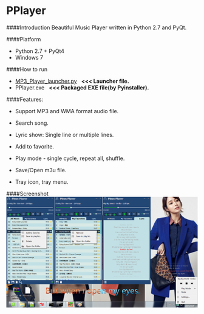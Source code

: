# PPlayer
####Introduction
Beautiful Music Player written in Python 2.7 and PyQt.

####Platform
* Python 2.7 + PyQt4
* Windows 7

####How to run
* <a href="https://github.com/wn0112/PPlayer/blob/master/MP3_Player_launcher.py">MP3_Player_launcher.py</a> &nbsp;  <b><<< Launcher file.</b>
* PPlayer.exe  &nbsp;&nbsp;<b><<<  Packaged EXE file(by Pyinstaller).</b>

####Features:

* Support MP3 and WMA format audio file.

* Search song.

* Lyric show: Single line or multiple lines.

* Add to favorite.

* Play mode - single cycle, repeat all, shuffle.

* Save/Open m3u file.

* Tray icon, tray menu.

####Screenshot
![Screenshot](https://github.com/wn0112/PPlayer/blob/master/screenshot.png)
